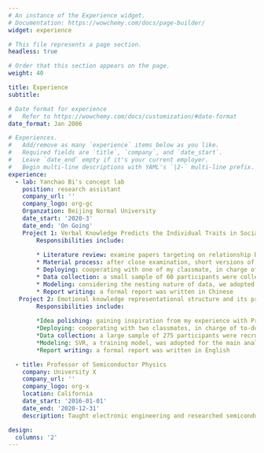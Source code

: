 ```yaml
---
# An instance of the Experience widget.
# Documentation: https://wowchemy.com/docs/page-builder/
widget: experience

# This file represents a page section.
headless: true

# Order that this section appears on the page.
weight: 40

title: Experience
subtitle:

# Date format for experience
#   Refer to https://wowchemy.com/docs/customization/#date-format
date_format: Jan 2006

# Experiences.
#   Add/remove as many `experience` items below as you like.
#   Required fields are `title`, `company`, and `date_start`.
#   Leave `date_end` empty if it's your current employer.
#   Begin multi-line descriptions with YAML's `|2-` multi-line prefix.
experience:
  - lab: Yanchao Bi's concept lab
    position: research assistant 
    company_url: ''
    company_logo: org-gc
    Organzation: Beijing Normal University
    date_start: '2020-3'
    date_end: 'On Going'
    Project 1: Verbal Knowledge Predicts the Individual Traits in Sociality and Morality|2-
        Responsibilities include:
        
        * Literature review: examine papers targeting on relationship between language and non-verbal traits
        * Material process: after close examination, short versions of SVO - testing how prosocial one is, and moral dilemma questionnair were taken
        * Deploying: cooperating with one of my classmate, in charge of to-do-items distribution
        * Data collection: a small sample of 60 participants were collected via a face to face guidance
        * Modeling: considering the nesting nature of data, we adopted SVM and RSA for analysis
        * Report writing: a formal report was written in Chinese
   Project 2: Emotional knowledge representational structure and its prediction of emotional well-being|2-
        Responsibilities include:
        
        *Idea polishing: gaining inspiration from my experience with Prof. Gendron, I found the relationship between emotional semantic knowledge and well-being intriguing
        *Deploying: cooperating with two classmates, in charge of to-do-items distribution
        *Data collection: a large sample of 275 participants were recruited via online platform
        *Modeling: SVR, a training model, was adopted for the main analysis; we have also applied clustering, logical regression, and PCA to analyze
        *Report writing: a formal report was written in English

  - title: Professor of Semiconductor Physics
    company: University X
    company_url: ''
    company_logo: org-x
    location: California
    date_start: '2016-01-01'
    date_end: '2020-12-31'
    description: Taught electronic engineering and researched semiconductor physics.

design:
  columns: '2'
---
```

